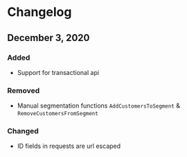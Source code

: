 # Changelog

## December 3, 2020
### Added
- Support for transactional api

### Removed
- Manual segmentation functions `AddCustomersToSegment` & `RemoveCustomersFromSegment`

### Changed
- ID fields in requests are url escaped
